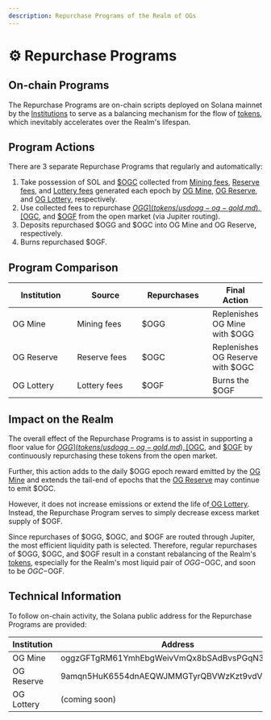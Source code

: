 ```yaml
---
description: Repurchase Programs of the Realm of OGs
---
```


# ⚙️ Repurchase Programs

## On-chain Programs

The Repurchase Programs are on-chain scripts deployed on Solana mainnet by the [Institutions](broken-reference) to serve as a balancing mechanism for the flow of [tokens](tokens/), which inevitably accelerates over the Realm's lifespan.

## Program Actions

There are 3 separate Repurchase Programs that regularly and automatically:

1. Take possession of SOL and [$OGC](tokens/usdogc-og-coin.md) collected from [Mining fees](../institutions/og-mine.md#mining-fees), [Reserve fees](../institutions/og-reserve.md#reserve-fees), and [Lottery fees](../institutions/og-lottery.md#lottery-fees) generated each epoch by [OG Mine](../institutions/og-mine.md), [OG Reserve](../institutions/og-reserve.md), and [OG Lottery](../institutions/og-lottery.md), respectively.
2. Use collected fees to repurchase [$OGG](tokens/usdogg-og-gold.md), [$OGC](tokens/usdogc-og-coin.md), and [$OGF](tokens/usdogf-og-fool.md) from the open market (via Jupiter routing).
3. Deposits repurchased $OGG and $OGC into OG Mine and OG Reserve, respectively.
4. Burns repurchased $OGF.

## Program Comparison

<table><thead><tr><th width="121">Institution</th><th width="126">Source</th><th width="130">Repurchases</th><th>Final Action</th></tr></thead><tbody><tr><td>OG Mine</td><td>Mining fees</td><td>$OGG</td><td>Replenishes OG Mine with $OGG</td></tr><tr><td>OG Reserve</td><td>Reserve fees</td><td>$OGC</td><td>Replenishes OG Reserve with $OGC</td></tr><tr><td>OG Lottery</td><td>Lottery fees</td><td>$OGF</td><td>Burns the $OGF</td></tr></tbody></table>

## Impact on the Realm

The overall effect of the Repurchase Programs is to assist in supporting a floor value for [$OGG](tokens/usdogg-og-gold.md), [$OGC](tokens/usdogc-og-coin.md), and [$OGF](tokens/usdogf-og-fool.md) by continuously repurchasing these tokens from the open market.&#x20;

Further, this action adds to the daily $OGG epoch reward emitted by the [OG Mine](../institutions/og-mine.md) and extends the tail-end of epochs that the [OG Reserve](../institutions/og-reserve.md) may continue to emit $OGC.&#x20;

However, it does not increase emissions or extend the life of[ OG Lottery](../institutions/og-lottery.md). Instead, the Repurchase Program serves to simply decrease excess market supply of $OGF.

Since repurchases of $OGG, $OGC, and $OGF are routed through Jupiter, the most efficient liquidity path is selected. Therefore, regular repurchases of $OGG, $OGC, and $OGF result in a constant rebalancing of the Realm's [tokens](tokens/), especially for the Realm's most liquid pair of $OGG-$OGC, and soon to be $OGC-$OGF.

## Technical Information

To follow on-chain activity, the Solana public address for the Repurchase Programs are provided:

<table><thead><tr><th width="112">Institution</th><th width="493">Address</th><th>Solscan</th></tr></thead><tbody><tr><td>OG Mine</td><td>oggzGFTgRM61YmhEbgWeivVmQx8bSAdBvsPGqN3ZfxN</td><td><a href="https://solscan.io/account/oggzGFTgRM61YmhEbgWeivVmQx8bSAdBvsPGqN3ZfxN">Link</a></td></tr><tr><td>OG Reserve</td><td>9amqn5HuK6554dnAEQWJMMGTyrQBVWzKzt9vdVGTBwKo</td><td><a href="https://solscan.io/account/9amqn5HuK6554dnAEQWJMMGTyrQBVWzKzt9vdVGTBwKo">Link</a></td></tr><tr><td>OG Lottery</td><td>(coming soon)</td><td></td></tr></tbody></table>
